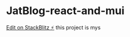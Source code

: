# JatBlog-react-and-mui

[Edit on StackBlitz ⚡️](https://stackblitz.com/edit/react-9qrbpc)
this project is mys
